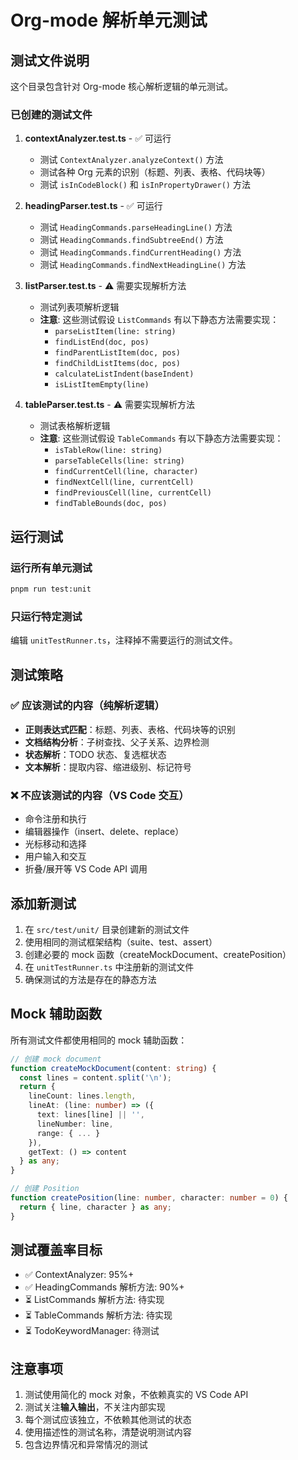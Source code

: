 # Org-mode 解析单元测试

## 测试文件说明

这个目录包含针对 Org-mode 核心解析逻辑的单元测试。

### 已创建的测试文件

1. **contextAnalyzer.test.ts** - ✅ 可运行
   - 测试 `ContextAnalyzer.analyzeContext()` 方法
   - 测试各种 Org 元素的识别（标题、列表、表格、代码块等）
   - 测试 `isInCodeBlock()` 和 `isInPropertyDrawer()` 方法

2. **headingParser.test.ts** - ✅ 可运行
   - 测试 `HeadingCommands.parseHeadingLine()` 方法
   - 测试 `HeadingCommands.findSubtreeEnd()` 方法
   - 测试 `HeadingCommands.findCurrentHeading()` 方法
   - 测试 `HeadingCommands.findNextHeadingLine()` 方法

3. **listParser.test.ts** - ⚠️ 需要实现解析方法
   - 测试列表项解析逻辑
   - **注意**: 这些测试假设 `ListCommands` 有以下静态方法需要实现：
     - `parseListItem(line: string)`
     - `findListEnd(doc, pos)`
     - `findParentListItem(doc, pos)`
     - `findChildListItems(doc, pos)`
     - `calculateListIndent(baseIndent)`
     - `isListItemEmpty(line)`

4. **tableParser.test.ts** - ⚠️ 需要实现解析方法
   - 测试表格解析逻辑
   - **注意**: 这些测试假设 `TableCommands` 有以下静态方法需要实现：
     - `isTableRow(line: string)`
     - `parseTableCells(line: string)`
     - `findCurrentCell(line, character)`
     - `findNextCell(line, currentCell)`
     - `findPreviousCell(line, currentCell)`
     - `findTableBounds(doc, pos)`

## 运行测试

### 运行所有单元测试

```bash
pnpm run test:unit
```

### 只运行特定测试

编辑 `unitTestRunner.ts`，注释掉不需要运行的测试文件。

## 测试策略

### ✅ 应该测试的内容（纯解析逻辑）

- **正则表达式匹配**：标题、列表、表格、代码块等的识别
- **文档结构分析**：子树查找、父子关系、边界检测
- **状态解析**：TODO 状态、复选框状态
- **文本解析**：提取内容、缩进级别、标记符号

### ❌ 不应该测试的内容（VS Code 交互）

- 命令注册和执行
- 编辑器操作（insert、delete、replace）
- 光标移动和选择
- 用户输入和交互
- 折叠/展开等 VS Code API 调用

## 添加新测试

1. 在 `src/test/unit/` 目录创建新的测试文件
2. 使用相同的测试框架结构（suite、test、assert）
3. 创建必要的 mock 函数（createMockDocument、createPosition）
4. 在 `unitTestRunner.ts` 中注册新的测试文件
5. 确保测试的方法是存在的静态方法

## Mock 辅助函数

所有测试文件都使用相同的 mock 辅助函数：

```typescript
// 创建 mock document
function createMockDocument(content: string) {
  const lines = content.split('\n');
  return {
    lineCount: lines.length,
    lineAt: (line: number) => ({
      text: lines[line] || '',
      lineNumber: line,
      range: { ... }
    }),
    getText: () => content
  } as any;
}

// 创建 Position
function createPosition(line: number, character: number = 0) {
  return { line, character } as any;
}
```

## 测试覆盖率目标

- ✅ ContextAnalyzer: 95%+
- ✅ HeadingCommands 解析方法: 90%+
- ⏳ ListCommands 解析方法: 待实现
- ⏳ TableCommands 解析方法: 待实现
- ⏳ TodoKeywordManager: 待测试

## 注意事项

1. 测试使用简化的 mock 对象，不依赖真实的 VS Code API
2. 测试关注**输入输出**，不关注内部实现
3. 每个测试应该独立，不依赖其他测试的状态
4. 使用描述性的测试名称，清楚说明测试内容
5. 包含边界情况和异常情况的测试

